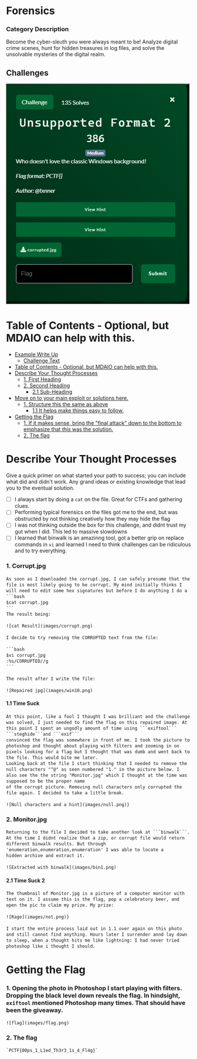 # Forensics

### Category Description

Become the cyber-sleuth you were always meant to be! Analyze digital crime scenes, hunt for hidden treasures in log files, and solve the unsolvable mysteries of the digital realm.

## Challenges

 ![Challenge:](images/chall.png)

# Table of Contents - Optional, but MDAIO can help with this.

- [Example Write Up](#example-write-up)
    - [Challenge Text](#challenge-text)
- [Table of Contents - Optional, but MDAIO can help with this.](#table-of-contents---optional-but-mdaio-can-help-with-this)
- [Describe Your Thought Processes](#describe-your-thought-processes)
    - [1. First Heading](#1-first-heading)
    - [2. Second Heading](#2-second-heading)
      - [2.1 Sub-Heading](#21-sub-heading)
- [Move on to your main exploit or solutions here.](#move-on-to-your-main-exploit-or-solutions-here)
    - [1. Structure this the same as above](#1-structure-this-the-same-as-above)
      - [1.1 It helps make things easy to follow.](#11-it-helps-make-things-easy-to-follow)
- [Getting the Flag](#getting-the-flag)
    - [1. If it makes sense, bring the "final attack" down to the bottom to emphasize that *this* was the solution.](#1-if-it-makes-sense-bring-the-final-attack-down-to-the-bottom-to-emphasize-that-this-was-the-solution)
    - [2. The flag](#2-the-flag)


# Describe Your Thought Processes

Give a quick primer on what started your path to success; you can include what did and didn't work. Any grand ideas or existing knowledge that lead you to the eventual solution. 

- [ ] I always start by doing a ```cat``` on the file. Great for CTFs and gathering clues.
- [ ] Performing typical forensics on the files got me to the end, but was obstructed by not thinking creatively how they may hide the flag 
- [ ] I was not thinking outside the box for this challenge, and didnt trust my gut when I did. This led to massive slowdowns 
- [ ] I learned that binwalk is an amazinng tool, got a better grip on replace commands in ```vi``` and learned I need to think challenges can be ridiculous and to try everything.

### 1. Corrupt.jpg

	As soon as I downloaded the corrupt.jpg, I can safely presume that the file is most likely going to be corrupt. My mind initially thinks I will need to edit some hex signatures but before I do anything I do a 
	```bash
	$cat corrupt.jpg
	```
	The result being:
	
	![cat Result](images/corrupt.png)
	
	I decide to try removing the CORRUPTED text from the file:
	
	```bash
	$vi corrupt.jpg
	:%s/CORRUPTED//g
	```
	
	The result after I write the file:
	
	![Repaired jpg](images/win10.png)
	
	

#### 1.1 Time Suck

	At this point, like a fool I thought I was brilliant and the challenge was solved, I just needed to find the flag on this repaired image. At this point I spent an ungodly amount of time using ```exiftool``` ```steghide```and ```exif```
	convinced the flag was somewhere in front of me. I took the picture to photoshop and thought about playing with filters and zooming in on pixels looking for a flag but I thought that was dumb and went back to the file. This would bite me later.
	Looking back at the file I start thinking that I needed to remove the null characters "^@" as seen numbered "1." in the picture below. I also see the the string "Monitor.jpg" which I thought at the time was supposed to be the proper name 
	of the corrupt picture. Removing null characters only corrupted the file again. I decided to take a little break.
	
	![Null characters and a hint](images/null.png)}
	

### 2. Monitor.jpg

	Returning to the file I decided to take another look at ```binwalk```. At the time I didnt realize that a zip, or corrupt file would return different binwalk results. But through 'enumeration,enumeration,enumeration' I was able to locate a 
	hidden archive and extract it.
	
	![Extracted with binwalk](images/bin1.png)

#### 2.1 Time Suck 2
	The thumbnail of Monitor.jpg is a picture of a computer monitor with text on it. I assume this is the flag, pop a celebratory beer, and open the pic to claim my prize. My prize: 
	
	![Rage](images/not.png)}
	
	I start the entire process laid out in 1.1 over again on this photo and still cannot find anything. Hours later I surrender annd lay down to sleep, when a thought hits me like lightning: I had never tried photoshop like i thought I should.

# Getting the Flag

### 1. Opening the photo in Photoshop I start playing with filters. Dropping the black level down reveals the flag. In hindsight, ```exiftool``` mentioned Photoshop many times. That should have been the giveaway.

	![flag](images/flag.png)


### 2. The flag

	`PCTF{00ps_1_L1ed_Th3r3_1s_4_Fl4g}`

